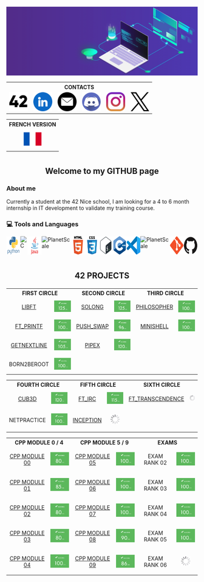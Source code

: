 ![banner](../img/banner.gif)

<ber />

<div align="center">
	<table>
		<tr><th colspan="6" align="center">CONTACTS</th></tr>
		<tr>
		  <td><a href="https://profile.intra.42.fr/users/mgayout" target="_blank"><img src="../img/socialm/42.png" height="50"></a></td>
		  <td><a href="https://www.linkedin.com/in/maxime-gayout-169b581b7/" target="_blank"><img src="../img/socialm/linkedin.png" height="50"></a></td>
		  <td><a href="mailto:maxime.gayout@free.fr" target="_blank"><img src="../img/socialm/mail.png" height="50"></a></td>
		  <td><a href="https://discord.com/users/maximegayout" target="_blank"><img src="../img/socialm/discord.png" height="50"></a></td>
		  <td><a href="https://www.instagram.com/maxime.gayout/" target="_blank"><img src="../img/socialm/insta.png" height="50"></a></td>
		  <td><a href="https://x.com/MaximeGayout" target="_blank"><img src="../img/socialm/X.png" height="50"></a></td>
		</tr>
	</table>
	<table>
		<tr><th align="center">FRENCH VERSION</th></tr>
		<tr><td align="center"><a href="https://github.com/mgayout/mgayout"><img src="../img/french.png" height="50"></a></td></tr>
	</table>
</div>

# <p> </p>

## <p align="center">Welcome to my GITHUB page</p>

### <p>About me</p>

<p>Currently a student at the 42 Nice school, I am looking for a 4 to 6 month internship in IT development to validate my training course.</p>

<ber />

### 💻 Tools and Languages

<ber />

<div style="display: flex;gap:'10px'" align="left">
<a><img src="https://github.com/devicons/devicon/blob/v2.15.1/icons/python/python-original-wordmark.svg" width="48" height="48" alt="PYTHON" /></a>
<a><img src="https://cdn.jsdelivr.net/gh/devicons/devicon/icons/c/c-original.svg" width="48" height="48" alt="C" /></a> 
<a><img src="https://github.com/devicons/devicon/blob/v2.15.1/icons/java/java-original-wordmark.svg" width="48" height="48" alt="Java" /></a>
<a><img src="https://cdn.jsdelivr.net/gh/devicons/devicon/icons/javascript/javascript-original.svg" width="48" height="48" alt="PlanetScale" /></a>
<a><img src="https://raw.githubusercontent.com/github/explore/80688e429a7d4ef2fca1e82350fe8e3517d3494d/topics/html/html.png" width="48" height="48" alt="HTML5" /></a>
<a><img src="https://raw.githubusercontent.com/github/explore/80688e429a7d4ef2fca1e82350fe8e3517d3494d/topics/css/css.png" width="48" height="48" alt="CSS3" /></a>
<a><img src= "https://github.com/devicons/devicon/blob/v2.15.1/icons/bash/bash-original.svg" width="48" height="48" alt="BASH" /></a>
<a><img src="https://github.com/devicons/devicon/blob/v2.15.1/icons/cplusplus/cplusplus-original.svg" width="48" height="48" alt="CPP" /></a>
<a><img src="https://raw.githubusercontent.com/github/explore/80688e429a7d4ef2fca1e82350fe8e3517d3494d/topics/visual-studio-code/visual-studio-code.png" width="48" height="48" alt="Visual Studio Code" /></a>
<a><img src="https://cdn.jsdelivr.net/gh/devicons/devicon/icons/docker/docker-original.svg" width="48" height="48" alt="PlanetScale" /></a>
<a><img src="https://github.com/devicons/devicon/blob/v2.15.1/icons/git/git-original.svg" width="48" height="48" alt="GIT"></a>
<a><img src="https://github.com/devicons/devicon/blob/v2.15.1/icons/github/github-original.svg" width="48" height="48" alt="GITHUB"></a>
</div>

# <p> </p>

## <p align="center">42 PROJECTS</p>

<div align="center">
  <table>
	<tr>
	  <th colspan="2" align="center">FIRST CIRCLE</th>
	  <th colspan="2" align="center">SECOND CIRCLE</th>
	  <th colspan="2" align="center">THIRD CIRCLE</th>
	</tr>
	<tr>
	  <td><p align="center"><a href="https://github.com/mgayout/libft">LIBFT</a></p></td>
	  <td><img src="../img/note/125.png" style="width:75px;"></td>
	  <td><p align="center"><a href="https://github.com/mgayout/so_long">SOLONG</a></p></td>
	  <td><img src="../img/note/125.png" style="width:75px;"></td>
	  <td><p align="center"><a href="https://github.com/mgayout/philosopher">PHILOSOPHER</a></p></td>
	  <td><img src="../img/note/100.png" style="width:75px;"></td>
	</tr>
	<tr>
	  <td><p align="center"><a href="https://github.com/mgayout/ft_printf">FT_PRINTF</a></p></td>
	  <td><img src="../img/note/100.png" style="width:75px;"></td>
	  <td><p align="center"><a href="https://github.com/mgayout/push_swap">PUSH_SWAP</a></p></td>
	  <td><img src="../img/note/96.png" style="width:75px;"></td>
	  <td><p align="center"><a href="https://github.com/mgayout/minishell">MINISHELL</a></p></td>
	  <td><img src="../img/note/100.png" style="width:75px;"></td>
	</tr>
	<tr>
		<td><p align="center"><a href="https://github.com/mgayout/get_next_line">GETNEXTLINE</a></p></td>
		<td><img src="../img/note/105.png" style="width:75px;"></td>
		<td><p align="center"><a href="https://github.com/mgayout/pipex">PIPEX</a></p></td>
		<td><img src="../img/note/120.png" style="width:75px;"></td>
		<td></td>
		<td></td>
	</tr>
	<tr>
		<td><p align="center">BORN2BEROOT</p></td>
		<td><img src="../img/note/100.png" style="width:75px;"></td>
		<td></td>
		<td></td>
		<td></td>
		<td></td>
	</tr>
  </table>
</div>

<div align="center">
  <table>
	<tr>
	  <th colspan="2" align="center">FOURTH CIRCLE</th>
	  <th colspan="2" align="center">FIFTH CIRCLE</th>
	  <th colspan="2" align="center">SIXTH CIRCLE</th>
	</tr>
	<tr>
	  <td><p align="center"><a href="https://github.com/mgayout/cub3D">CUB3D</a></p></td>
	  <td><img src="../img/note/120.png" style="width:75px;"></td>
	  <td><p align="center"><a href="https://github.com/mgayout/ft_irc">FT_IRC</a></p></td>
	  <td><img src="../img/note/115.png" style="width:75px;"></td>
	  <td><p align="center"><a href="https://github.com/mgayout/ft_transcendence">FT_TRANSCENDENCE</a></p></td>
	  <td><p align="center"><img src="../img/loading.gif" style="width:25px;"></p></td>
	</tr>
	<tr>
		<td><p align="center">NETPRACTICE</p></td>
		<td><img src="../img/note/100.png" style="width:75px;"></td>
		<td><p align="center"><a href="https://github.com/mgayout/inception">INCEPTION</a></p></td>
		<td><p align="center"><img src="../img/loading.gif" style="width:25px;"></p></td>
		<td></td>
		<td></td>
	</tr>
  </table>
</div>

<div align="center">
  <table>
	<tr>
		<th colspan="2" align="center">CPP MODULE 0 / 4</th>
		<th colspan="2" align="center">CPP MODULE 5 / 9</th>
		<th colspan="2" align="center">EXAMS</th>
	</tr>
	<tr>
		<td><p align="center"><a href="https://github.com/mgayout/CPP00">CPP MODULE 00</a></p></td>
		<td><img src="../img/note/80.png" style="width:75px;"></td>
		<td><p align="center"><a href="https://github.com/mgayout/CPP05">CPP MODULE 05</a></p></td>
		<td><img src="../img/note/100.png" style="width:75px;"></td>
		<td><p align="center">EXAM RANK 02</p></td>
		<td><img src="../img/note/100.png" style="width:75px;"></td>
	</tr>
	<tr>
		<td><p align="center"><a href="https://github.com/mgayout/CPP01">CPP MODULE 01</a></p></td>
		<td><img src="../img/note/85.png" style="width:75px;"></td>
		<td><p align="center"><a href="https://github.com/mgayout/CPP06">CPP MODULE 06</a></p></td>
		<td><img src="../img/note/100.png" style="width:75px;"></td>
		<td><p align="center">EXAM RANK 03</p></td>
		<td><img src="../img/note/100.png" style="width:75px;"></td>
	</tr>
	<tr>
		<td><p align="center"><a href="https://github.com/mgayout/CPP02">CPP MODULE 02</a></p></td>
		<td><img src="../img/note/80.png" style="width:75px;"></td>
		<td><p align="center"><a href="https://github.com/mgayout/CPP07">CPP MODULE 07</a></p></td>
		<td><img src="../img/note/100.png" style="width:75px;"></td>
		<td><p align="center">EXAM RANK 04</p></td>
		<td><img src="../img/note/100.png" style="width:75px;"></td>
	</tr>
	<tr>
		<td><p align="center"><a href="https://github.com/mgayout/CPP03">CPP MODULE 03</a></p></td>
		<td><img src="../img/note/80.png" style="width:75px;"></td>
		<td><p align="center"><a href="https://github.com/mgayout/CPP08">CPP MODULE 08</a></p></td>
		<td><img src="../img/note/90.png" style="width:75px;"></td>
		<td><p align="center">EXAM RANK 05</p></td>
		<td><img src="../img/note/100.png" style="width:75px;"></td>
	</tr>
	<tr>
		<td><p align="center"><a href="https://github.com/mgayout/CPP04">CPP MODULE 04</a></p></td>
		<td><img src="../img/note/100.png" style="width:75px;"></td>
		<td><p align="center"><a href="https://github.com/mgayout/CPP09">CPP MODULE 09</a></p></td>
		<td><img src="../img/note/86.png" style="width:75px;"></td>
		<td><p align="center">EXAM RANK 06</p></td>
		<td><p align="center"><img src="../img/loading.gif" style="width:25px;"></p></td>
	</tr>
  </table>
</div>
